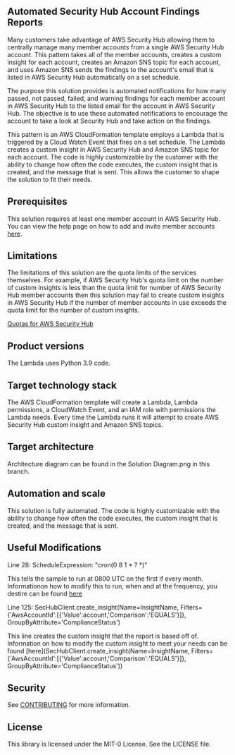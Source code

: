 ## Automated Security Hub Account Findings Reports

Many customers take advantage of AWS Security Hub allowing them to centrally manage many member accounts from a single AWS Security Hub account. This pattern takes all of the member accounts, creates a custom insight for each account, creates an Amazon SNS topic for each account, and uses Amazon SNS sends the findings to the account's email that is listed in AWS Security Hub automatically on a set schedule.

The purpose this solution provides is automated notifications for how many passed, not passed, failed, and warning findings for each member account in AWS Security Hub to the listed email for the account in AWS Security Hub. The objective is to use these automated notifications to encourage the account to take a look at Security Hub and take action on the findings.

This pattern is an AWS CloudFormation template employs a Lambda that is triggered by a Cloud Watch Event that fires on a set schedule. The Lambda creates a custom insight in AWS Security Hub and Amazon SNS topic for each account. The code is highly customizable by the customer with the ability to change how often the code executes, the custom insight that is created, and the message that is sent. This allows the customer to shape the solution to fit their needs.

## Prerequisites 

This solution requires at least one member account in AWS Security Hub. You can view the help page on how to add and invite member accounts [here](https://docs.aws.amazon.com/securityhub/latest/userguide/securityhub-accounts-add-invite.html).


## Limitations 

The limitations of this solution are the quota limits of the services themselves. For example, if AWS Security Hub's quota limit on the number of custom insights is less than the quota limit for number of AWS Security Hub member accounts then this solution may fail to create custom insights in AWS Security Hub if the number of member accounts in use exceeds the quota limit for the number of custom insights.

[Quotas for AWS Security Hub](https://docs.aws.amazon.com/securityhub/latest/userguide/securityhub_limits.html)

## Product versions

The Lambda uses Python 3.9 code.

## Target technology stack  

The AWS CloudFormation template will create a Lambda, Lambda permissions, a CloudWatch Event, and an IAM role with permissions the Lambda needs. Every time the Lambda runs it will attempt to create AWS Security Hub custom insight and Amazon SNS topics.


## Target architecture 

Architecture diagram can be found in the Solution Diagram.png in this branch.


## Automation and scale

This solution is fully automated. The code is highly customizable with the ability to change how often the code executes, the custom insight that is created, and the message that is sent.

## Useful Modifications

Line 28: ScheduleExpression: "cron(0 8 1 * ? *)"

This tells the sample to run at 0800 UTC on the first if every month. Informationon how to modify this to run, when and at the frequency, you destire can be found [here](https://docs.aws.amazon.com/eventbridge/latest/userguide/eb-create-rule-schedule.html)

Line 125: SecHubClient.create_insight(Name=InsightName, Filters={'AwsAccountId':[{'Value':account,'Comparison':'EQUALS'}]}, GroupByAttribute='ComplianceStatus')

This line creates the custom insight that the report is based off of. Information on how to modify the custom insight to meet your needs can be found [here](SecHubClient.create_insight(Name=InsightName, Filters={'AwsAccountId':[{'Value':account,'Comparison':'EQUALS'}]}, GroupByAttribute='ComplianceStatus'))

## Security

See [CONTRIBUTING](CONTRIBUTING.md#security-issue-notifications) for more information.

## License

This library is licensed under the MIT-0 License. See the LICENSE file.

